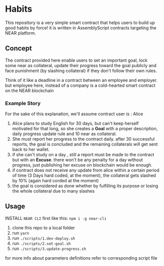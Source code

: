 # Habits

This repository is a very simple smart contract that helps users to build up good habits by force! it is written in AssemblyScript contracts targeting the NEAR platform.

## Concept

The contract provided here enable users to set an important goal, lock some near as collateral, update their progress toward the goal 
publicly and face punishment (by slashing collateral) if they don't follow their own rules. 

Think of it like a deadline in a contract between an employee and employer. but employee here, instead of a company is a cold-hearted 
smart contract on the NEAR blockchain

### Example Story

For the sake of this explanation, we'll assume contract user is : Alice

1. Alice plans to study English for 30 days, but can't keep herself motivated for that long, so she creates a **Goal** with a proper description, daily progress update rule and 10 near as collateral.
2. She must report her progress to the contract daily. after 30 successful reports, the goal is concluded and the remaining collaterals will get sent back to her wallet.
3. if she can't study on a day , still a report must be made to the contract but with an **Excuse**. there won't be any penalty for a day without progress, just publishing her excuse on blockchain would be enough.
4. if contract does not receive any update from alice within a certain period of time (3 Days hard coded, at the moment), the collateral gets slashed by 10% (again hard corded at the moment)
5. the goal is considered as done whether by fulfilling its purpose or losing the whole collateral due to many slashes

## Usage

INSTALL `NEAR CLI` first like this: `npm i -g near-cli`

1. clone this repo to a local folder
2. run `yarn`
3. run `./scripts/1.dev-deploy.sh`
4. run `./scripts/2.set-goal.sh`
5. run `./scripts/3.update-progress.sh`

for more info about parameters definitions refer to corresponding script file

